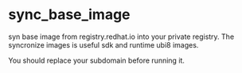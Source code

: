# sync_base_image
syn base image from registry.redhat.io into your private registry.
The syncronize images is useful sdk and runtime ubi8 images.

You should replace your subdomain before running it.
